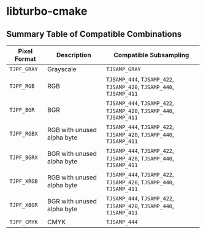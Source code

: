 # libturbo-cmake

## Summary Table of Compatible Combinations

| Pixel Format      | Description                | Compatible Subsampling     |
|-------------------|----------------------------|----------------------------|
| `TJPF_GRAY`       | Grayscale                  | `TJSAMP_GRAY`              |
| `TJPF_RGB`        | RGB                        | `TJSAMP_444`, `TJSAMP_422`, `TJSAMP_420`, `TJSAMP_440`, `TJSAMP_411` |
| `TJPF_BGR`        | BGR                        | `TJSAMP_444`, `TJSAMP_422`, `TJSAMP_420`, `TJSAMP_440`, `TJSAMP_411` |
| `TJPF_RGBX`       | RGB with unused alpha byte | `TJSAMP_444`, `TJSAMP_422`, `TJSAMP_420`, `TJSAMP_440`, `TJSAMP_411` |
| `TJPF_BGRX`       | BGR with unused alpha byte | `TJSAMP_444`, `TJSAMP_422`, `TJSAMP_420`, `TJSAMP_440`, `TJSAMP_411` |
| `TJPF_XRGB`       | RGB with unused alpha byte | `TJSAMP_444`, `TJSAMP_422`, `TJSAMP_420`, `TJSAMP_440`, `TJSAMP_411` |
| `TJPF_XBGR`       | BGR with unused alpha byte | `TJSAMP_444`, `TJSAMP_422`, `TJSAMP_420`, `TJSAMP_440`, `TJSAMP_411` |
| `TJPF_CMYK`       | CMYK                       | `TJSAMP_444`               |
